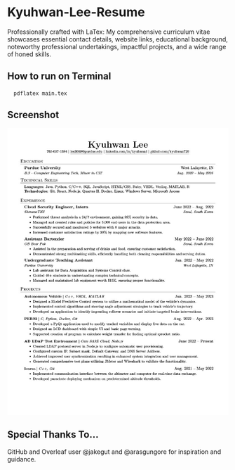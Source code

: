 # Kyuhwan-Lee-Resume

Professionally crafted with LaTex: My comprehensive curriculum vitae showcases essential contact details, website links, educational background, noteworthy professional undertakings, impactful projects, and a wide range of honed skills.

## How to run on Terminal

```
  pdflatex main.tex
```

## Screenshot
<div align="center">
  
  ![plot](/Kyuhwan_Lee_Resume.jpg)

</div>

## Special Thanks To...
GitHub and Overleaf user @jakegut and @arasgungore for inspiration and guidance.
